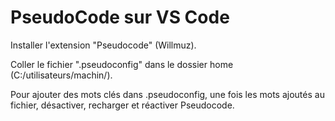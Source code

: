 # PseudoCode sur VS Code
Installer l'extension "Pseudocode" (Willmuz).

Coller le fichier ".pseudoconfig" dans le dossier home (C:/utilisateurs/machin/).

Pour ajouter des mots clés dans .pseudoconfig, une fois les mots ajoutés au fichier, désactiver, recharger et réactiver Pseudocode.